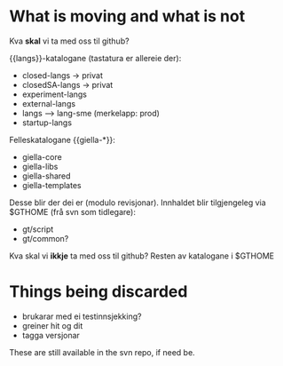 # What is moving and what is not

Kva __skal__ vi ta med oss til github? 

{{langs}}-katalogane (tastatura er allereie der):

* closed-langs -> privat
* closedSA-langs -> privat
* experiment-langs
* external-langs
* langs --> lang-sme (merkelapp: prod)
* startup-langs

Felleskatalogane {{giella-*}}:

* giella-core
* giella-libs
* giella-shared
* giella-templates

Desse blir der dei er (modulo revisjonar). Innhaldet blir tilgjengeleg via $GTHOME (frå svn som tidlegare):

* gt/script
* gt/common?

Kva skal vi __ikkje__ ta med oss til github? Resten av katalogane i $GTHOME

# Things being discarded

* brukarar med ei testinnsjekking?
* greiner hit og dit
* tagga versjonar

These are still available in the svn repo, if need be.
